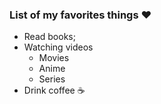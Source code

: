 ### List of my favorites things :heart:

* Read books; 
* Watching videos
  * Movies
  * Anime
  * Series
* Drink coffee :coffee:

